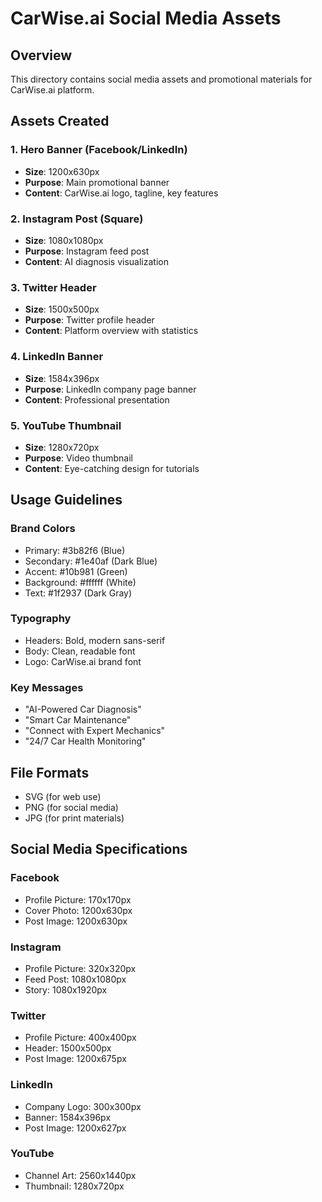 # CarWise.ai Social Media Assets

## Overview
This directory contains social media assets and promotional materials for CarWise.ai platform.

## Assets Created

### 1. Hero Banner (Facebook/LinkedIn)
- **Size**: 1200x630px
- **Purpose**: Main promotional banner
- **Content**: CarWise.ai logo, tagline, key features

### 2. Instagram Post (Square)
- **Size**: 1080x1080px
- **Purpose**: Instagram feed post
- **Content**: AI diagnosis visualization

### 3. Twitter Header
- **Size**: 1500x500px
- **Purpose**: Twitter profile header
- **Content**: Platform overview with statistics

### 4. LinkedIn Banner
- **Size**: 1584x396px
- **Purpose**: LinkedIn company page banner
- **Content**: Professional presentation

### 5. YouTube Thumbnail
- **Size**: 1280x720px
- **Purpose**: Video thumbnail
- **Content**: Eye-catching design for tutorials

## Usage Guidelines

### Brand Colors
- Primary: #3b82f6 (Blue)
- Secondary: #1e40af (Dark Blue)
- Accent: #10b981 (Green)
- Background: #ffffff (White)
- Text: #1f2937 (Dark Gray)

### Typography
- Headers: Bold, modern sans-serif
- Body: Clean, readable font
- Logo: CarWise.ai brand font

### Key Messages
- "AI-Powered Car Diagnosis"
- "Smart Car Maintenance"
- "Connect with Expert Mechanics"
- "24/7 Car Health Monitoring"

## File Formats
- SVG (for web use)
- PNG (for social media)
- JPG (for print materials)

## Social Media Specifications

### Facebook
- Profile Picture: 170x170px
- Cover Photo: 1200x630px
- Post Image: 1200x630px

### Instagram
- Profile Picture: 320x320px
- Feed Post: 1080x1080px
- Story: 1080x1920px

### Twitter
- Profile Picture: 400x400px
- Header: 1500x500px
- Post Image: 1200x675px

### LinkedIn
- Company Logo: 300x300px
- Banner: 1584x396px
- Post Image: 1200x627px

### YouTube
- Channel Art: 2560x1440px
- Thumbnail: 1280x720px





